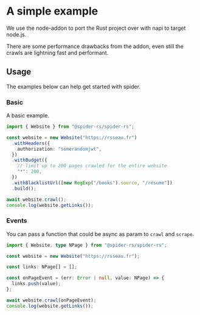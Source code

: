 # A simple example

We use the node-addon to port the Rust project over with napi to target node.js.

There are some performance drawbacks from the addon, even still the crawls are lightning fast and performant.

## Usage

The examples below can help get started with spider.

### Basic

A basic example.

```ts
import { Website } from "@spider-rs/spider-rs";

const website = new Website("https://rsseau.fr")
  .withHeaders({
    authorization: "somerandomjwt",
  })
  .withBudget({
    // limit up to 200 pages crawled for the entire website
    "*": 200,
  })
  .withBlacklistUrl([new RegExp("/books").source, "/resume"])
  .build();

await website.crawl();
console.log(website.getLinks());
```

### Events

You can pass a function that could be async as param to `crawl` and `scrape`.

```ts
import { Website, type NPage } from "@spider-rs/spider-rs";

const website = new Website("https://rsseau.fr");

const links: NPage[] = [];

const onPageEvent = (err: Error | null, value: NPage) => {
  links.push(value);
};

await website.crawl(onPageEvent);
console.log(website.getLinks());
```
